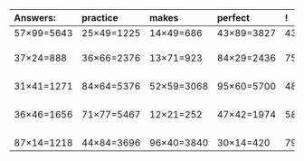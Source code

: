 | Answers: | practice | makes | perfect | ! |
| :--- | :--- | :--- | :--- | :--- |
| 57×99=5643 | 25×49=1225 | 14×49=686 | 43×89=3827 | 43×61=2623 | 
|   |   |   |   |   | 
|   |   |   |   |   | 
|   |   |   |   |   | 
| 37×24=888 | 36×66=2376 | 13×71=923 | 84×29=2436 | 75×12=900 | 
|   |   |   |   |   | 
|   |   |   |   |   | 
|   |   |   |   |   | 
|   |   |   |   |   | 
| 31×41=1271 | 84×64=5376 | 52×59=3068 | 95×60=5700 | 48×62=2976 | 
|   |   |   |   |   | 
|   |   |   |   |   | 
|   |   |   |   |   | 
|   |   |   |   |   | 
| 36×46=1656 | 71×77=5467 | 12×21=252 | 47×42=1974 | 58×85=4930 | 
|   |   |   |   |   | 
|   |   |   |   |   | 
|   |   |   |   |   | 
|   |   |   |   |   | 
| 87×14=1218 | 44×84=3696 | 96×40=3840 | 30×14=420 | 79×18=1422 | 
